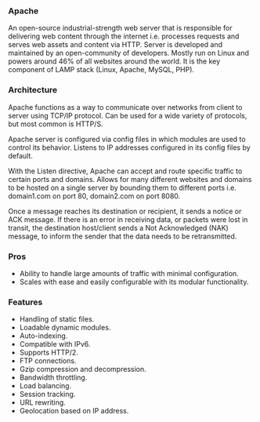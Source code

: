 ### Apache

An open-source industrial-strength web server that is responsible for delivering web content through the internet i.e. processes requests and serves web assets and content via HTTP. Server is developed and maintained by an open-community of developers. Mostly run on Linux and powers around 46% of all websites around the world. It is the key component of LAMP stack (Linux, Apache, MySQL, PHP).

### Architecture

Apache functions as a way to communicate over networks from client to server using TCP/IP protocol. Can be used for a wide variety of protocols, but most common is HTTP/S.

Apache server is configured via config files in which modules are used to control its behavior. Listens to IP addresses configured in its config files by default.

With the Listen directive, Apache can accept and route specific traffic to certain ports and domains. Allows for many different websites and domains to be hosted on a single server by bounding them to different ports i.e. domain1.com on port 80, domain2.com on port 8080.

Once a message reaches its destination or recipient, it sends a notice or ACK message. If there is an error in receiving data, or packets were lost in transit, the destination host/client sends a Not Acknowledged (NAK) message, to inform the sender that the data needs to be retransmitted.

### Pros

- Ability to handle large amounts of traffic with minimal configuration.
- Scales with ease and easily configurable with its modular functionality.

### Features

- Handling of static files.
- Loadable dynamic modules.
- Auto-indexing.
- Compatible with IPv6.
- Supports HTTP/2.
- FTP connections.
- Gzip compression and decompression.
- Bandwidth throttling.
- Load balancing.
- Session tracking.
- URL rewriting.
- Geolocation based on IP address.
